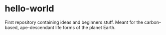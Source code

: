 # hello-world
First repository containing ideas and beginners stuff. Meant for the carbon-based, ape-descendant life forms of the planet Earth.
